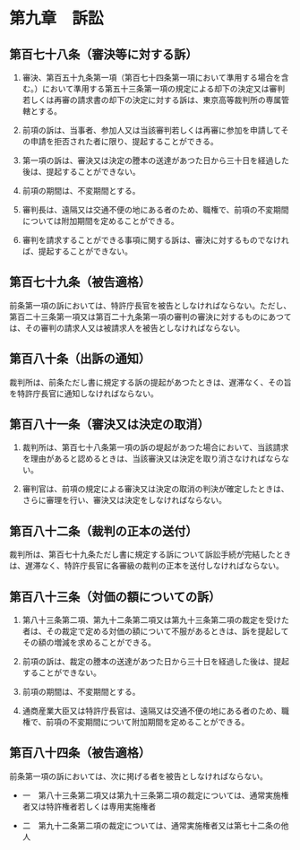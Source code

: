 # 第九章　訴訟

## 第百七十八条（審決等に対する訴）

1. 審決、第百五十九条第一項（第百七十四条第一項において準用する場合を含む。）において準用する第五十三条第一項の規定による却下の決定又は審判若しくは再審の請求書の却下の決定に対する訴は、東京高等裁判所の専属管轄とする。

2. 前項の訴は、当事者、参加人又は当該審判若しくは再審に参加を申請してその申請を拒否された者に限り、提起することができる。

3. 第一項の訴は、審決又は決定の謄本の送達があつた日から三十日を経過した後は、提起することができない。

4. 前項の期間は、不変期間とする。

5. 審判長は、遠隔又は交通不便の地にある者のため、職権で、前項の不変期間については附加期間を定めることができる。

6. 審判を請求することができる事項に関する訴は、審決に対するものでなければ、提起することができない。

## 第百七十九条（被告適格）

前条第一項の訴においては、特許庁長官を被告としなければならない。ただし、第百二十三条第一項又は第百二十九条第一項の審判の審決に対するものにあつては、その審判の請求人又は被請求人を被告としなければならない。

## 第百八十条（出訴の通知）
裁判所は、前条ただし書に規定する訴の提起があつたときは、遅滞なく、その旨を特許庁長官に通知しなければならない。

## 第百八十一条（審決又は決定の取消）

1. 裁判所は、第百七十八条第一項の訴の堤起があつた場合において、当該請求を理由があると認めるときは、当該審決又は決定を取り消さなければならない。

2. 審判官は、前項の規定による審決又は決定の取消の判決が確定したときは、さらに審理を行い、審決又は決定をしなければならない。

## 第百八十二条（裁判の正本の送付）

裁判所は、第百七十九条ただし書に規定する訴について訴訟手続が完結したときは、遅滞なく、特許庁長官に各審級の裁判の正本を送付しなければならない。

## 第百八十三条（対価の額についての訴）

1. 第八十三条第二項、第九十二条第二項又は第九十三条第二項の裁定を受けた者は、その裁定で定める対価の額について不服があるときは、訴を提起してその額の増減を求めることができる。

2. 前項の訴は、裁定の謄本の送達があつた日から三十日を経過した後は、提起することができない。

3. 前項の期間は、不変期間とする。

4. 通商産業大臣又は特許庁長官は、遠隔又は交通不便の地にある者のため、職権で、前項の不変期間について附加期間を定めることができる。

## 第百八十四条（被告適格）

前条第一項の訴においては、次に掲げる者を被告としなければならない。

- 一　第八十三条第二項又は第九十三条第二項の裁定については、通常実施権者又は特許権者若しくは専用実施権者

- 二　第九十二条第二項の裁定については、通常実施権者又は第七十二条の他人

